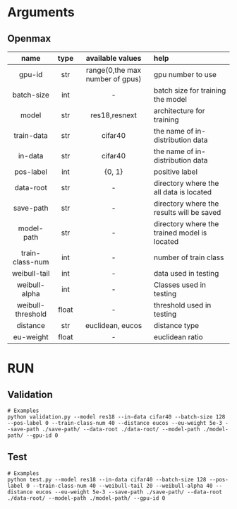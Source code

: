 # Arguments
## Openmax
  |        name       |type |       available values        |                     help                      |
  |:-----------------:|:---:|:-----------------------------:|:----------------------------------------------|
  |       gpu-id      | str |range(0,the max number of gpus)|               gpu number to use               |
  |     batch-size    | int |               -               |      batch size for training the model        |
  |       model       | str |         res18,resnext         |           architecture for training           |
  |     train-data    | str |           cifar40             |       the name of in-distribution data        |
  |      in-data      | str |           cifar40             |       the name of in-distribution data        |
  |     pos-label     | int |             {0, 1}            |               positive label                  |
  |     data-root     | str |               -               |    directory where the all data is located    |
  |     save-path     | str |               -               |   directory where the results will be saved   |
  |     model-path    | str |               -               | directory where the trained model is located  |
  |  train-class-num  | int |    		    -                   |             number of train class             |
  |  weibull-tail     | int |               -               |                data used in testing           |
  |  weibull-alpha    | int |               -               |        Classes used in testing                |
  |  weibull-threshold|float|               -               |           threshold used in testing           |
  |     distance      | str |     euclidean, eucos          |                  distance type                |
  |     eu-weight     |float|               -               |                euclidean ratio                |



# RUN
## Validation
```
# Examples
python validation.py --model res18 --in-data cifar40 --batch-size 128 --pos-label 0 --train-class-num 40 --distance eucos --eu-weight 5e-3 --save-path ./save-path/ --data-root ./data-root/ --model-path ./model-path/ --gpu-id 0
```

## Test
```
# Examples
python test.py --model res18 --in-data cifar40 --batch-size 128 --pos-label 0 --train-class-num 40 --weibull-tail 20 --weibull-alpha 40 --distance eucos --eu-weight 5e-3 --save-path ./save-path/ --data-root ./data-root/ --model-path ./model-path/ --gpu-id 0 
```
